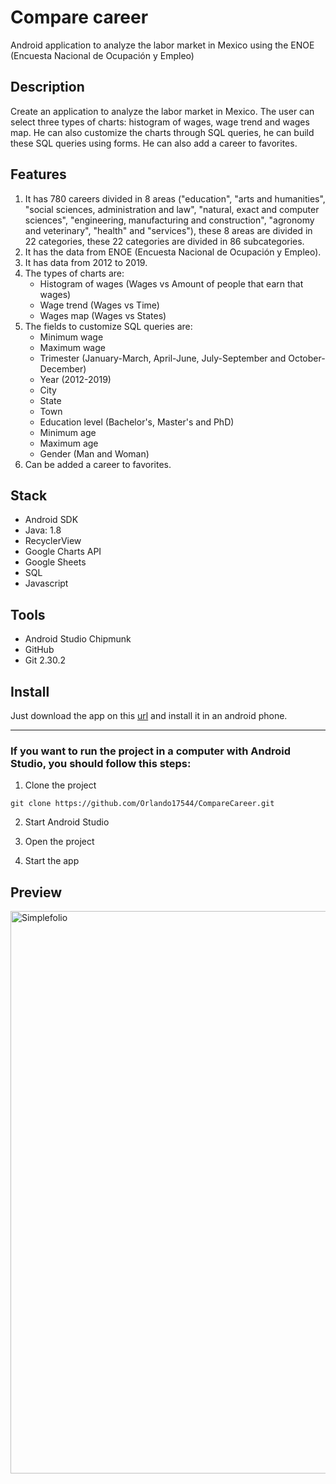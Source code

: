 # Compare career

Android application to analyze the labor market in Mexico using the ENOE (Encuesta Nacional de Ocupación y Empleo)

## Description

Create an application to analyze the labor market in Mexico. The user can select three types of charts: histogram of wages, wage trend and wages map. He can also customize the charts through SQL queries, he can build these SQL queries using forms. He can also add a career to favorites.

## Features

1. It has 780 careers divided in 8 areas ("education", "arts and humanities", "social sciences, administration and law", "natural, exact and computer sciences", "engineering, manufacturing and construction", "agronomy and veterinary", "health" and "services"), these 8 areas are divided in 22 categories, these 22 categories are divided in 86 subcategories.
2. It has the data from ENOE (Encuesta Nacional de Ocupación y Empleo).
3. It has data from 2012 to 2019.
4. The types of charts are:
    - Histogram of wages (Wages vs Amount of people that earn that wages)
    - Wage trend (Wages vs Time)
    - Wages map (Wages vs States)
5. The fields to customize SQL queries are:
    - Minimum wage
    - Maximum wage
    - Trimester (January-March, April-June, July-September and October-December)
    - Year (2012-2019)
    - City 
    - State
    - Town
    - Education level (Bachelor's, Master's and PhD)
    - Minimum age
    - Maximum age
    - Gender (Man and Woman)
5. Can be added a career to favorites.

## Stack

- Android SDK
- Java: 1.8
- RecyclerView
- Google Charts API
- Google Sheets
- SQL
- Javascript

## Tools

- Android Studio Chipmunk
- GitHub 
- Git 2.30.2

## Install

Just download the app on this [url](https://github.com/Orlando17544/Portfolio/raw/main/compareCareer.apk) and install it in an android phone.

---

### If you want to run the project in a computer with Android Studio, you should follow this steps:

1. Clone the project
```
git clone https://github.com/Orlando17544/CompareCareer.git
```

2. Start Android Studio

3. Open the project

4. Start the app

## Preview

<img src="https://github.com/Orlando17544/Portfolio/blob/main/src/assets/compareCareer.gif" alt="Simplefolio" width="900px" />
